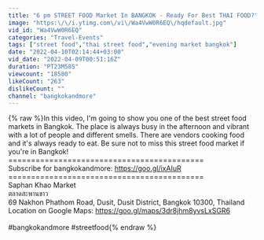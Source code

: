 ```yaml
---
title: "6 pm STREET FOOD Market In BANGKOK - Ready For Best THAI FOOD?"
image: "https:\/\/i.ytimg.com\/vi\/Wa4VwW0R6EQ\/hqdefault.jpg"
vid_id: "Wa4VwW0R6EQ"
categories: "Travel-Events"
tags: ["street food","thai street food","evening market bangkok"]
date: "2022-04-10T02:14:44+03:00"
vid_date: "2022-04-09T00:51:16Z"
duration: "PT23M58S"
viewcount: "18580"
likeCount: "263"
dislikeCount: ""
channel: "bangkokandmore"
---
```

{% raw %}In this video, I'm going to show you one of the best street food markets in Bangkok. The place is always busy in the afternoon and vibrant with a lot of people and different smells. There are vendors cooking food and it's always ready to eat. Be sure not to miss this street food market if you're in Bangkok!<br />===========================================<br />Subscribe for bangkokandmore: <a rel="nofollow" target="blank" href="https://goo.gl/ixAIuR">https://goo.gl/ixAIuR</a><br />===========================================<br />Saphan Khao Market<br />ตลาดสะพานขาว<br />69 Nakhon Phathom Road, Dusit, Dusit District, Bangkok 10300, Thailand<br />Location on Google Maps: <a rel="nofollow" target="blank" href="https://goo.gl/maps/3dr8jhm8yvsLxSGR6">https://goo.gl/maps/3dr8jhm8yvsLxSGR6</a><br /><br />#bangkokandmore #streetfood{% endraw %}
